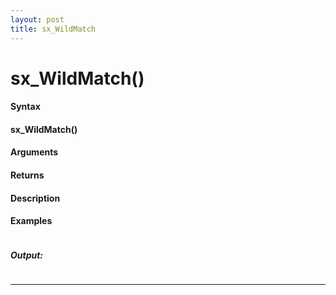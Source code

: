 ```yaml
---
layout: post
title: sx_WildMatch
---
```


# sx_WildMatch()


#### Syntax

#### sx_WildMatch()

#### Arguments

#### Returns

#### Description

#### Examples

```

```

##### Output:

```

```

---